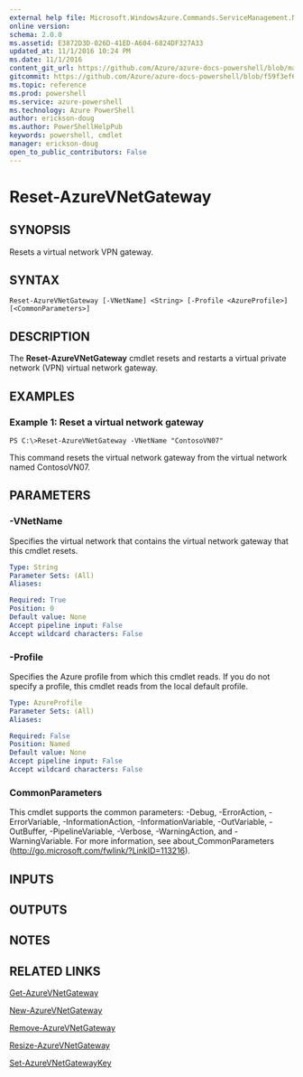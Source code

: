 ```yaml
---
external help file: Microsoft.WindowsAzure.Commands.ServiceManagement.Network.dll-Help.xml
online version: 
schema: 2.0.0
ms.assetid: E3872D3D-026D-41ED-A604-6824DF327A33
updated_at: 11/1/2016 10:24 PM
ms.date: 11/1/2016
content_git_url: https://github.com/Azure/azure-docs-powershell/blob/master/azureps-cmdlets-docs/ServiceManagement/Azure.Networking/v0.9.8/Reset-AzureVNetGateway.md
gitcommit: https://github.com/Azure/azure-docs-powershell/blob/f59f3ef60bc592383812213e69fd77ba950759ed/azureps-cmdlets-docs/ServiceManagement/Azure.Networking/v0.9.8/Reset-AzureVNetGateway.md
ms.topic: reference
ms.prod: powershell
ms.service: azure-powershell
ms.technology: Azure PowerShell
author: erickson-doug
ms.author: PowerShellHelpPub
keywords: powershell, cmdlet
manager: erickson-doug
open_to_public_contributors: False
---
```


# Reset-AzureVNetGateway

## SYNOPSIS
Resets a virtual network VPN gateway.

## SYNTAX

```
Reset-AzureVNetGateway [-VNetName] <String> [-Profile <AzureProfile>] [<CommonParameters>]
```

## DESCRIPTION
The **Reset-AzureVNetGateway** cmdlet resets and restarts a virtual private network (VPN) virtual network gateway.

## EXAMPLES

### Example 1: Reset a virtual network gateway
```
PS C:\>Reset-AzureVNetGateway -VNetName "ContosoVN07"
```

This command resets the virtual network gateway from the virtual network named ContosoVN07.

## PARAMETERS

### -VNetName
Specifies the virtual network that contains the virtual network gateway that this cmdlet resets.

```yaml
Type: String
Parameter Sets: (All)
Aliases: 

Required: True
Position: 0
Default value: None
Accept pipeline input: False
Accept wildcard characters: False
```

### -Profile
Specifies the Azure profile from which this cmdlet reads.
If you do not specify a profile, this cmdlet reads from the local default profile.

```yaml
Type: AzureProfile
Parameter Sets: (All)
Aliases: 

Required: False
Position: Named
Default value: None
Accept pipeline input: False
Accept wildcard characters: False
```

### CommonParameters
This cmdlet supports the common parameters: -Debug, -ErrorAction, -ErrorVariable, -InformationAction, -InformationVariable, -OutVariable, -OutBuffer, -PipelineVariable, -Verbose, -WarningAction, and -WarningVariable. For more information, see about_CommonParameters (http://go.microsoft.com/fwlink/?LinkID=113216).

## INPUTS

## OUTPUTS

## NOTES

## RELATED LINKS

[Get-AzureVNetGateway](xref:ServiceManagement/Azure.Networking/v0.9.8/Get-AzureVNetGateway.md)

[New-AzureVNetGateway](xref:ServiceManagement/Azure.Networking/v0.9.8/New-AzureVNetGateway.md)

[Remove-AzureVNetGateway](xref:ServiceManagement/Azure.Networking/v0.9.8/Remove-AzureVNetGateway.md)

[Resize-AzureVNetGateway](xref:ServiceManagement/Azure.Networking/v0.9.8/Resize-AzureVNetGateway.md)

[Set-AzureVNetGatewayKey](xref:ServiceManagement/Azure.Networking/v0.9.8/Set-AzureVNetGatewayKey.md)



